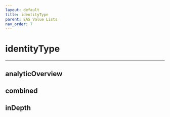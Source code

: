 ```yaml
---
layout: default
title: identityType
parent: EAS Value Lists
nav_order: 7
---
```


# identityType

---

## analyticOverview

## combined

## inDepth
